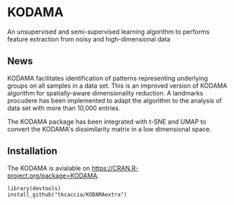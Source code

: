 # KODAMA
An unsupervised and semi-supervised learning algorithm to performs feature extraction from noisy and high-dimensional data

## News 

KODAMA facilitates identification of patterns representing underlying groups on all samples in a data set. 
This is an improved version of KODAMA algorithm for spatially-aware dimensionality reduction. A landmarks procudere has been implemented to adapt the algorithm to the analysis of data set with more than 10,000 entries. 

The KODAMA package has been integrated with t-SNE and UMAP to convert the KODAMA's dissimilarity matrix in a low dimensional space. 



## Installation

The KODAMA is avialable on https://CRAN.R-project.org/package=KODAMA.

```
library(devtools)
install_github("tkcaccia/KODAMAextra")

```
